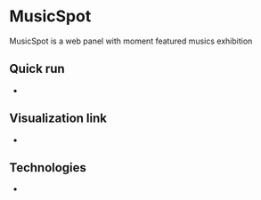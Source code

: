 # MusicSpot

MusicSpot is a web panel with moment featured musics exhibition

## Quick run

- 

## Visualization link

-

## Technologies

- 